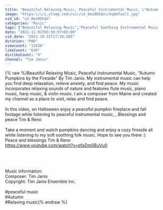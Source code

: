 ```yaml
---
title: "Beautiful Relaxing Music, Peaceful Instrumental Music, \"Autumn Pumpkins by the Fireside\" Tim Janis"
image: "https:\/\/i.ytimg.com\/vi\/u3_Oez0OSdo\/hqdefault.jpg"
vid_id: "u3_Oez0OSdo"
categories: "Music"
tags: ["Beautiful Relaxing Music","Peaceful Soothing Instrumental Music","The Best Relaxing Music"]
date: "2021-11-01T03:59:57+03:00"
vid_date: "2021-10-31T17:18:20Z"
duration: "P0D"
viewcount: "13416"
likeCount: "639"
dislikeCount: "9"
channel: "Tim Janis"
---
```

{% raw %}Beautiful Relaxing Music, Peaceful Instrumental Music, &quot;Autumn Pumpkins by the Fireside&quot;  By Tim Janis.  My instrumental music can help you find deep relaxation, relieve anxiety, and find peace. My music incorporates relaxing sounds of nature and features flute music, piano music, harp music, &amp; violin music. I am a composer from Maine and created my channel as a place to visit, relax and find peace.<br /><br />In this video, on Halloween enjoy a peaceful pumpkin fireplace and fall footage while listening to peaceful instrumental music, , Blessings and peace Tim &amp; Reno<br /><br />Take a moment and watch pumpkins dancing and enjoy a cozy fireside all while listening to my soft soothing folk music. Hope to see you there :) Peace and blessings Tim &amp; Reno <br /><a rel="nofollow" target="blank" href="https://www.youtube.com/watch?v=pfaDm0BuVu0">https://www.youtube.com/watch?v=pfaDm0BuVu0</a><br /><br /><br /><br /><br />Music information:<br />Composer: Tim Janis <br />Copyright:  Tim Janis Ensemble Inc.<br /><br />#peaceful music<br />#Autumn<br />#Relaxing music{% endraw %}
